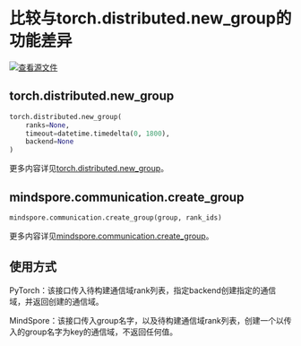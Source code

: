 # 比较与torch.distributed.new_group的功能差异

[![查看源文件](https://mindspore-website.obs.cn-north-4.myhuaweicloud.com/website-images/r1.10/resource/_static/logo_source.png)](https://gitee.com/mindspore/docs/blob/r1.10/docs/mindspore/source_zh_cn/note/api_mapping/pytorch_diff/create_group.md)

## torch.distributed.new_group

```python
torch.distributed.new_group(
    ranks=None,
    timeout=datetime.timedelta(0, 1800),
    backend=None
)
```

更多内容详见[torch.distributed.new_group](https://pytorch.org/docs/1.5.0/distributed.html#torch.distributed.new_group)。

## mindspore.communication.create_group

```python
mindspore.communication.create_group(group, rank_ids)
```

更多内容详见[mindspore.communication.create_group](https://mindspore.cn/docs/zh-CN/r1.10/api_python/mindspore.communication.html#mindspore.communication.create_group)。

## 使用方式

PyTorch：该接口传入待构建通信域rank列表，指定backend创建指定的通信域，并返回创建的通信域。

MindSpore：该接口传入group名字，以及待构建通信域rank列表，创建一个以传入的group名字为key的通信域，不返回任何值。